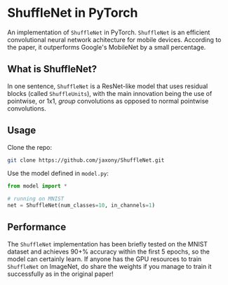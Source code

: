 # ShuffleNet in PyTorch
An implementation of `ShuffleNet` in PyTorch. `ShuffleNet` is an efficient convolutional neural network achitecture for mobile devices. According to the paper, it outperforms Google's MobileNet by a small percentage.

## What is ShuffleNet?
In one sentence, `ShuffleNet` is a ResNet-like model that uses residual blocks (called `ShuffleUnits`), with the main innovation being the use of pointwise, or 1x1, *group* convolutions as opposed to normal pointwise convolutions.

## Usage
Clone the repo:
```bash
git clone https://github.com/jaxony/ShuffleNet.git
```

Use the model defined in `model.py`:
```python
from model import *

# running on MNIST
net = ShuffleNet(num_classes=10, in_channels=1)
```

## Performance
The `ShuffleNet` implementation has been briefly tested on the MNIST dataset and achieves 90+% accuracy within the first 5 epochs, so the model can certainly learn. If anyone has the GPU resources to train `ShuffleNet` on ImageNet, do share the weights if you manage to train it successfully as in the original paper!

